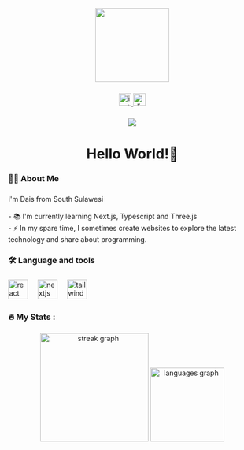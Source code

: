 <div align="center">
  <img height="150" src="https://media4.giphy.com/media/v1.Y2lkPTc5MGI3NjExbnBndXF2dzYzNHNuMDZ6am4yNjAwaGNzem96OXBiM2VkbzY5Zmd3aiZlcD12MV9pbnRlcm5hbF9naWZfYnlfaWQmY3Q9Zw/5hrTWkvO6dFodC8hnl/giphy.webp"  />
</div>

###

<div align="center">
  <a href="https://instagram.com/defavolia" target="_blank">
    <img src="https://img.shields.io/static/v1?message=Instagram&logo=instagram&label=&color=E4405F&logoColor=white&labelColor=&style=for-the-badge" height="25" alt="instagram logo"  />
  </a>
  <a href="https://discord.com/users/890649181230862376" target="_blank">
    <img src="https://img.shields.io/static/v1?message=Discord&logo=discord&label=&color=7289DA&logoColor=white&labelColor=&style=for-the-badge" height="25" alt="discord logo"  />
  </a>
</div>

###

<div align="center">
  <img src="https://visitor-badge.laobi.icu/badge?page_id=favolia.favolia&left_color=black&right_color=darkgray"  />
</div>

###

<h1 align="center">Hello World!👋</h1>

###

<h3 align="left">👩‍💻  About Me</h3>

###

<p align="left">I'm Dais from South Sulawesi<br><br>- 📚 I'm currently learning Next.js, Typescript and Three.js<br>- ⚡ In my spare time, I sometimes create websites to explore the latest technology and share about programming.</p>

###

<h3 align="left">🛠 Language and tools</h3>

###

<div align="left">
  <img src="https://cdn.jsdelivr.net/gh/devicons/devicon/icons/react/react-original.svg" height="40" alt="react logo"  />
  <img width="12" />
  <img src="https://cdn.jsdelivr.net/gh/devicons/devicon/icons/nextjs/nextjs-original.svg" height="40" alt="nextjs logo"  />
  <img width="12" />
  <img src="https://cdn.jsdelivr.net/gh/devicons/devicon/icons/tailwindcss/tailwindcss-original-wordmark.svg" height="40" alt="tailwindcss logo"  />
</div>

###

<h3 align="left">🔥   My Stats :</h3>

###

<div align="center">
  <img src="https://streak-stats.demolab.com?user=favolia&locale=en&mode=daily&theme=dark&hide_border=false&border_radius=5&order=3" height="220" alt="streak graph"  />
  <img src="https://github-readme-stats.vercel.app/api/top-langs?username=favolia&locale=en&hide_title=false&layout=compact&card_width=320&langs_count=5&theme=react&hide_border=false&order=2" height="150" alt="languages graph"  />
</div>

###

